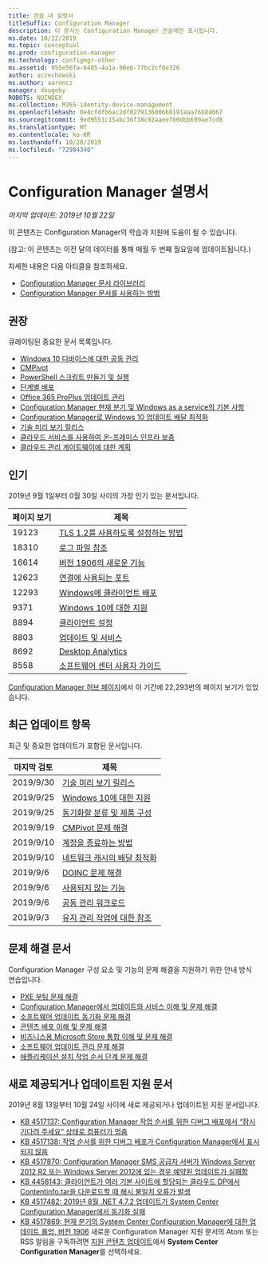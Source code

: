 ```yaml
---
title: 콘솔 내 설명서
titleSuffix: Configuration Manager
description: 이 문서는 Configuration Manager 콘솔에만 표시됩니다.
ms.date: 10/22/2019
ms.topic: conceptual
ms.prod: configuration-manager
ms.technology: configmgr-other
ms.assetid: 955e56fa-6485-4a1a-90e6-77bc2cf8e326
author: aczechowski
ms.author: aaroncz
manager: dougeby
ROBOTS: NOINDEX
ms.collection: M365-identity-device-management
ms.openlocfilehash: 0e4cfdfb6ac2df0279136006b8191aaa76b84667
ms.sourcegitcommit: 9ed9551c15abc36f38c92aaeef60dbb699ae7cd8
ms.translationtype: HT
ms.contentlocale: ko-KR
ms.lasthandoff: 10/28/2019
ms.locfileid: "72984340"
---
```

<!-- 
- Feature 1357546
- This page displays in-console, under the Community workspace, Documentation node. 
- Don't use any relative links; must be full https://docs.microsoft.com and language neutral
- Process: https://microsoft.sharepoint.com/teams/ConfigMgr/Documents/ContentPub/Data%20collection%20process%20for%20Feature%201357546%20In-console%20documentation.docx?web=1
-->

# <a name="configuration-manager-documentation"></a>Configuration Manager 설명서

*마지막 업데이트: 2019년 10월 22일*

이 콘텐츠는 Configuration Manager의 학습과 지원에 도움이 될 수 있습니다.

(참고: 이 콘텐츠는 이전 달의 데이터를 통해 매월 두 번째 월요일에 업데이트됩니다.)

자세한 내용은 다음 아티클을 참조하세요.

- [Configuration Manager 문서 라이브러리](https://docs.microsoft.com/sccm)  
- [Configuration Manager 문서를 사용하는 방법](https://docs.microsoft.com/sccm/core/understand/use-docs)

## <a name="recommended"></a>권장

큐레이팅된 중요한 문서 목록입니다.

- [Windows 10 디바이스에 대한 공동 관리](https://docs.microsoft.com/sccm/comanage/overview)  
- [CMPivot](https://docs.microsoft.com/sccm/core/servers/manage/cmpivot)  
- [PowerShell 스크립트 만들기 및 실행](https://docs.microsoft.com/sccm/apps/deploy-use/create-deploy-scripts)  
- [단계별 배포](https://docs.microsoft.com/sccm/osd/deploy-use/create-phased-deployment-for-task-sequence)  
- [Office 365 ProPlus 업데이트 관리](https://docs.microsoft.com/sccm/sum/deploy-use/manage-office-365-proplus-updates)  
- [Configuration Manager 현재 분기 및 Windows as a service의 기본 사항](https://docs.microsoft.com/sccm/core/understand/configuration-manager-and-windows-as-service)
- [Configuration Manager로 Windows 10 업데이트 배달 최적화](https://docs.microsoft.com/sccm/sum/deploy-use/optimize-windows-10-update-delivery)
- [기술 미리 보기 릴리스](https://docs.microsoft.com/sccm/core/get-started/technical-preview)
- [클라우드 서비스를 사용하여 온-프레미스 인프라 보충](https://docs.microsoft.com/sccm/core/understand/use-cloud-services)
- [클라우드 관리 게이트웨이에 대한 계획](https://docs.microsoft.com/sccm/core/clients/manage/plan-cloud-management-gateway)

## <a name="trending"></a>인기

2019년 9월 1일부터 0월 30일 사이의 가장 인기 있는 문서입니다.

| 페이지 보기 | 제목 |
|------------|-------|
| 19123 | [TLS 1.2를 사용하도록 설정하는 방법](https://docs.microsoft.com/sccm/core/plan-design/security/enable-tls-1-2) |
| 18310 | [로그 파일 참조](https://docs.microsoft.com/sccm/core/plan-design/hierarchy/log-files) |
| 16614 | [버전 1906의 새로운 기능](https://docs.microsoft.com/sccm/core/plan-design/changes/whats-new-in-version-1906) |
| 12623 | [연결에 사용되는 포트](https://docs.microsoft.com/sccm/core/plan-design/hierarchy/ports) |
| 12293 | [Windows에 클라이언트 배포](https://docs.microsoft.com/sccm/core/clients/deploy/deploy-clients-to-windows-computers) |
| 9371 | [Windows 10에 대한 지원](https://docs.microsoft.com/sccm/core/plan-design/configs/support-for-windows-10) |
| 8894 | [클라이언트 설정](https://docs.microsoft.com/sccm/core/clients/deploy/about-client-settings) |
| 8803 | [업데이트 및 서비스](https://docs.microsoft.com/sccm/core/servers/manage/updates) |
| 8692 | [Desktop Analytics](https://docs.microsoft.com/sccm/desktop-analytics/overview) |
| 8558 | [소프트웨어 센터 사용자 가이드](https://docs.microsoft.com/sccm/core/understand/software-center) |

[Configuration Manager 허브 페이지](https://docs.microsoft.com/sccm/)에서 이 기간에 22,293번의 페이지 보기가 있었습니다.

## <a name="recently-updated"></a>최근 업데이트 항목

최근 및 중요한 업데이트가 포함된 문서입니다.

| 마지막 검토 | 제목 |
|---------------|-------|
| 2019/9/30 | [기술 미리 보기 릴리스](https://docs.microsoft.com/sccm/core/get-started/technical-preview) |
| 2019/9/25 | [Windows 10에 대한 지원](https://docs.microsoft.com/sccm/core/plan-design/configs/support-for-windows-10) |
| 2019/9/25 | [동기화할 분류 및 제품 구성](https://docs.microsoft.com/sccm/sum/get-started/configure-classifications-and-products) |
| 2019/9/19 | [CMPivot 문제 해결](https://docs.microsoft.com/sccm/core/servers/manage/cmpivot-tsg) |
| 2019/9/10 | [계정을 종료하는 방법](https://docs.microsoft.com/sccm/desktop-analytics/account-close) |
| 2019/9/10 | [네트워크 캐시의 배달 최적화](https://docs.microsoft.com/sccm/core/plan-design/hierarchy/delivery-optimization-in-network-cache) |
| 2019/9/6 | [DOINC 문제 해결](https://docs.microsoft.com/sccm/core/servers/deploy/configure/troubleshoot-delivery-optimization-in-network-cache) |
| 2019/9/6 | [사용되지 않는 기능](https://docs.microsoft.com/sccm/core/plan-design/changes/deprecated/removed-and-deprecated-cmfeatures) |
| 2019/9/6 | [공동 관리 워크로드](https://docs.microsoft.com/sccm/comanage/workloads) |
| 2019/9/3 | [유지 관리 작업에 대한 참조](https://docs.microsoft.com/sccm/core/servers/manage/reference-for-maintenance-tasks) |

## <a name="troubleshooting-articles"></a>문제 해결 문서

Configuration Manager 구성 요소 및 기능의 문제 해결을 지원하기 위한 안내 방식 연습입니다.

- [PXE 부팅 문제 해결](https://support.microsoft.com/help/4468612)
- [Configuration Manager에서 업데이트와 서비스 이해 및 문제 해결](https://support.microsoft.com/help/4490424)
- [소프트웨어 업데이트 동기화 문제 해결](https://support.microsoft.com/help/10059)
- [콘텐츠 배포 이해 및 문제 해결](https://support.microsoft.com/help/4482728)
- [비즈니스용 Microsoft Store 통합 이해 및 문제 해결](https://support.microsoft.com/help/4010214)
- [소프트웨어 업데이트 관리 문제 해결](https://support.microsoft.com/help/10680)
- [애플리케이션 설치 작업 순서 단계 문제 해결](https://support.microsoft.com/help/18408/)

## <a name="new-and-updated-support-articles"></a>새로 제공되거나 업데이트된 지원 문서

2019년 8월 13일부터 10월 24일 사이에 새로 제공되거나 업데이트된 지원 문서입니다.

- [KB 4517137: Configuration Manager 작업 순서를 위한 디버그 배포에서 “잠시 기다려 주세요” 상태로 컴퓨터가 멈춤](https://support.microsoft.com/help/4517137)
- [KB 4517138: 작업 순서를 위한 디버그 배포가 Configuration Manager에서 표시되지 않음](https://support.microsoft.com/help/4517138)
- [KB 4517870: Configuration Manager SMS 공급자 서버가 Windows Server 2012 R2 또는 Windows Server 2012에 있는 경우 예약된 업데이트가 실패함](https://support.microsoft.com/help/4517870)
- [KB 4458143: 클라이언트가 여러 기본 사이트에 할당되는 클라우드 DP에서 Contentinfo.tar을 다운로드할 때 해시 불일치 오류가 발생](https://support.microsoft.com/help/4458143)
- [KB 4517482: 2019년 8월 .NET 4.7.2 업데이트가 System Center Configuration Manager에서 동기화 실패](https://support.microsoft.com/help/4517482)
- [KB 4517869: 현재 분기의 System Center Configuration Manager에 대한 업데이트 롤업, 버전 1906](https://support.microsoft.com/help/4517869) 새로운 Configuration Manager 지원 문서의 Atom 또는 RSS 알림을 구독하려면 [지원 콘텐츠 업데이트](https://support.microsoft.com/help/4089498/)에서 **System Center Configuration Manager**를 선택하세요.  
